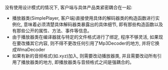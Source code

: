没有使用设计模式的情况下, 客户端与具体产品类紧密耦合在一起:

+ 播放器类(SimplePlayer, 客户端)直接使用具体的解码器类的构造函数进行实例化, 意味着必须清楚具体解码器类暴露出的具体细节, 即有那些构造函数以及有那些公开的属性、方法、事件等信息。
+ 由于播放器类在编译器就与特定的文件格式进行了绑定, 程序不够灵活, 如果现在要改播其它内容, 则不得不更改任何引用了Mp3Decoder的地方, 并将它换成WmaDecoder
+ 如果有新的音频格式(如.xyz)加入, 则需要改动播放器类, 并且需要改动所有引用了播放器类的地方, 即播放器类与音频格式之间是强耦合的。
